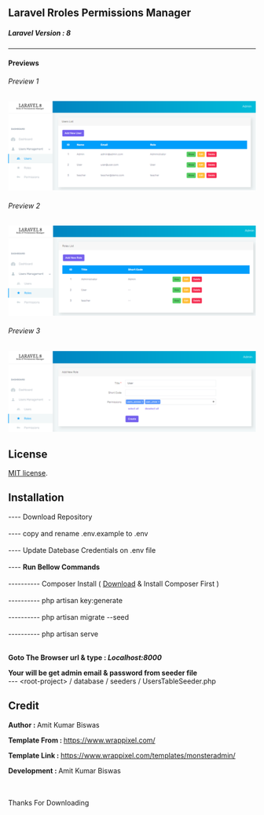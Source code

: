 ## Laravel Rroles Permissions Manager
<h5>Laravel Version : 8</h5>
<hr />
<h4>Previews</h4>

<h6>Preview 1</h6>
<p>
    <img src="https://github.com/amitkumarbiswas2001/my-github-images/blob/main/laravel-roles-permissions-manager/80e570b2-e396-42bd-ac86-d55f2fe5176d.PNG"/>
</p>
<h6>Preview 2</h6>
<p>
    <img src="https://github.com/amitkumarbiswas2001/my-github-images/blob/main/laravel-roles-permissions-manager/98580690-3a76-46b4-8a64-83e7e9534e05.PNG"/>
</p>
<h6>Preview 3</h6>
<p>
    <img src="https://github.com/amitkumarbiswas2001/my-github-images/blob/main/laravel-roles-permissions-manager/ed31028c-86a0-4266-a641-d17a577de6f1.PNG"/>
</p>



## License

[MIT license](https://opensource.org/licenses/MIT).

## Installation

---- Download Repository <br /><br>
---- copy and rename .env.example to .env <br /><br>
---- Update Datebase Credentials on .env file <br /><br>
---- <b>Run Bellow Commands</b> <br /><br>
---------- Composer Install ( <a href="https://getcomposer.org/">Download</a> & Install Composer First )<br><br>
---------- php artisan key:generate <br><br>
---------- php artisan migrate --seed <br><br>
---------- php artisan serve <br><br>

<b>Goto The Browser url & type : <i>Localhost:8000</i> </b> 

<b>Your will be get admin email & password from seeder file</b> <br>
--- &lt;root-project&gt; / database / seeders / UsersTableSeeder.php <br>

## Credit

<p><b>Author : </b> Amit Kumar Biswas</p>
<p><b>Template From : </b> <a href="https://www.wrappixel.com/">https://www.wrappixel.com/</a> </p> 
<p><b>Template Link : </b> <a href="https://www.wrappixel.com/templates/monsteradmin/">https://www.wrappixel.com/templates/monsteradmin/</a></p>
<p><b>Development : </b> Amit Kumar Biswas</p>
<br><br>
Thanks For Downloading


